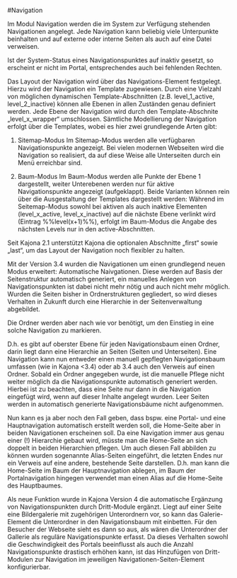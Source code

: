 #Navigation

Im Modul Navigation werden die im System zur Verfügung stehenden Navigationen angelegt. Jede Navigation kann beliebig viele Unterpunkte beinhalten und auf externe oder interne Seiten als auch auf eine Datei verweisen.

Ist der System-Status eines Navigationspunktes auf inaktiv gesetzt, so erscheint er nicht im Portal, entsprechendes auch bei fehlenden Rechten.

Das Layout der Navigation wird über das Navigations-Element festgelegt. Hierzu wird der Navigation ein Template zugewiesen. Durch eine Vielzahl von möglichen dynamischen Template-Abschnitten (z.B. level_1_active, level_2_inactive) können alle Ebenen in allen Zuständen genau definiert werden.
Jede Ebene der Navigation wird durch den Template-Abschnite „level_x_wrapper“ umschlossen.
Sämtliche Modellierung der Navigation erfolgt über die Templates, wobei es hier zwei grundlegende Arten gibt:

1. Sitemap-Modus
Im Sitemap-Modus werden alle verfügbaren Navigationspunkte angezeigt. Bei vielen modernen Webseiten wird die Navigation so realisiert, da auf diese Weise alle Unterseiten durch ein Menü erreichbar sind.

2. Baum-Modus
Im Baum-Modus werden alle Punkte der Ebene 1 dargestellt, weiter Unterebenen werden nur für aktive Navigationspunkte angezeigt (aufgeklappt).
Beide Varianten können rein über die Ausgestaltung der Templates dargestellt werden: Während im Seitemap-Modus sowohl bei aktiven als auch inaktive Elementen (level_x_active, level_x_inactive) auf die nächste Ebene verlinkt wird (Eintrag %%level(x+1)%%), erfolgt im Baum-Modus die Angabe des nächsten Levels nur in den active-Abschnitten.

Seit Kajona 2.1 unterstützt Kajona die optionalen Abschnitte „first“ sowie „last“, um das Layout der Navigation noch flexibler zu halten.

Mit der Version 3.4 wurden die Navigationen um einen grundlegend neuen Modus erweitert: Automatische Naivgationen. Diese werden auf Basis der Seitenstruktur automatisch generiert, ein manuelles Anlegen von Navigationspunkten ist dabei nicht mehr nötig und auch nicht mehr möglich. Wurden die Seiten bisher in Ordnerstrukturen gegliedert, so wird dieses Verhalten in Zukunft durch eine Hierarchie in der Seitenverwaltung abgebildet.

Die Ordner werden aber nach wie vor benötigt, um den Einstieg in eine solche Navigation zu markieren.

D.h. es gibt auf oberster Ebene für jeden Navigationsbaum einen Ordner, darin liegt dann eine Hierarchie an Seiten (Seiten und Unterseiten). Eine Navigation kann nun entweder einen manuell gepflegten Navigationsbaum umfassen (wie in Kajona <3.4) oder ab 3.4 auch den Verweis auf einen Ordner. Sobald ein Ordner angegeben wurde, ist die manuelle Pflege nicht weiter möglich da die Navigationspunkte automatisch generiert werden.
Hierbei ist zu beachten, dass eine Seite nur dann in die Navigation eingefügt wird, wenn auf dieser Inhalte angelegt wurden. Leer Seiten werden in automatisch generierte Navigationsbäume nicht aufgenommen.

Nun kann es ja aber noch den Fall geben, dass bspw. eine Portal- und eine Hauptnavigation automatisch erstellt werden soll, die Home-Seite aber in beiden Navigationen erscheinen soll. Da  eine Navigation immer aus genau einer (!) Hierarchie gebaut wird, müsste man die Home-Seite an sich doppelt in beiden Hierarchien pflegen. Um auch diesen Fall abbilden zu können wurden sogenannte Alias-Seiten eingeführt, die letzten Endes nur ein Verweis auf eine andere, bestehende Seite darstellen. D.h. man kann die Home-Seite im Baum der Hauptnavigation ablegen, im Baum der Portalnavigation hingegen verwendet man einen Alias auf die Home-Seite des Hauptbaumes.

Als neue Funktion wurde in Kajona Version 4 die automatische Ergänzung von Navigationspunkten durch Dritt-Module ergänzt. Liegt auf einer Seite eine Bildergalerie mit zugehörigen Unterordnern vor, so kann das Galerie-Element die Unterordner in den Navigationsbaum mit einbetten. Für den Besucher der Webseite sieht es dann so aus, als wären die Unterordner der Gallerie als reguläre Navigationspunkte erfasst.
Da dieses Verhalten sowohl die Geschwindigkeit des Portals beeinflusst als auch die Anzahl Navigationspunkte drastisch erhöhen kann, ist das Hinzufügen von Dritt-Modulen zur Navigation im jeweiligen Navigationen-Seiten-Element konfigurierbar.